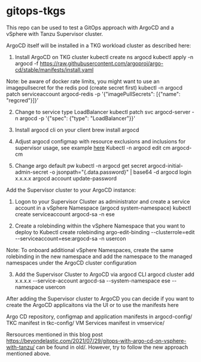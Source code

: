 # gitops-tkgs

This repo can be used to test a GitOps approach with ArgoCD and a vSphere with Tanzu Supervisor cluster. 

ArgoCD itself will be installed in a TKG workload cluster as described here:

1. Install ArgoCD on TKG cluster
kubectl create ns argocd
kubectl apply -n argocd -f https://raw.githubusercontent.com/argoproj/argo-cd/stable/manifests/install.yaml

Note: be aware of docker rate limits, you might want to use an imagepullsecret for the redis pod (create secret first)
kubectl -n argocd patch serviceaccount argocd-redis -p '{"imagePullSecrets": [{"name": "regcred"}]}’

2. Change to service type LoadBalancer
kubectl patch svc argocd-server -n argocd -p '{"spec": {"type": "LoadBalancer"}}'

3. Install argocd cli on your client
brew install argocd

4. Adjust argocd configmap with resource exclusions and inclusions for supervisor usage, see example [here](argocd-config/argocd-cm.yaml)
Kubectl -n argocd edit cm argocd-cm

5. Change argo default pw
kubectl -n argocd get secret argocd-initial-admin-secret -o jsonpath="{.data.password}" | base64 -d
argocd login x.x.x.x
argocd account update-password

Add the Supervisor cluster to your ArgoCD instance:

1. Logon to your Supervisor Cluster as administrator and create a service account in a vSphere Namespace (argocd system-namespace)
kubectl create serviceaccount argocd-sa -n ese

2. Create a rolebinding within the vSphere Namespace that you want to deploy to
Kubectl create rolebinding argo-edit-binding --clusterrole=edit --serviceaccount=ese:argocd-sa -n usercon

Note: To onboard additional vSphere Namespaces, create the same rolebinding in the new namespace and add the namespace to the managed namespaces under the ArgoCD cluster configuration

3. Add the Supervisor Cluster to ArgoCD via argocd CLI
argocd cluster add x.x.x.x --service-account argocd-sa --system-namespace ese --namespace usercon

After adding the Supervisor cluster to ArgoCD you can decide if you want to create the ArgoCD applicaitons via the UI or to use the manifests here

Argo CD repository, configmap and application manifests in argocd-config/
TKC manifest in tkc-config/
VM Services manifest in vmservice/

Rersources mentioned in this blog post https://beyondelastic.com/2021/07/29/gitops-with-argo-cd-on-vsphere-with-tanzu/ can be found in old/. However, try to follow the new approach mentioned above. 
